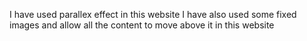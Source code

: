 I have used parallex effect in this website
I have also used some fixed images and allow all the content to move above it in this website
